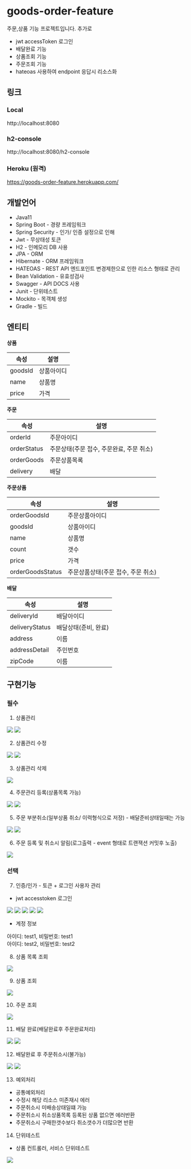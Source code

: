 
# goods-order-feature

주문,상품 기능 프로젝트입니다.
추가로
* jwt accessToken 로그인
* 배달완료 기능
* 상품조회 기능
* 주문조회 기능
* hateoas 사용하여 endpoint 응답시 리소스화


## 링크

### Local
http://localhost:8080

### h2-console
http://localhost:8080/h2-console

### Heroku (원격)
https://goods-order-feature.herokuapp.com/


## 개발언어

* Java11
* Spring Boot - 경량 프레임워크
* Spring Security - 인가/ 인증 설정으로 인해
* Jwt - 무상태성 토큰
* H2 - 인메모리 DB 사용
* JPA - ORM
* Hibernate - ORM 프레임워크
* HATEOAS - REST API 엔드포인트 변경제한으로 인한 리소스 형태로 관리
* Bean Validation - 유효성검사
* Swagger - API DOCS 사용
* Junit - 단위테스트
* Mockito - 목객체 생성
* Gradle - 빌드


## 엔티티
**상품**

|속성|설명|
|----|-----|
| goodsId | 상품아이디 |
| name | 상품명 |
| price | 가격 |

**주문**

|속성|설명|
|----|-----|
| orderId | 주문아이디 |
| orderStatus | 주문상태(주문 접수, 주문완료, 주문 취소) |
| orderGoods | 주문상품목록 |
| delivery |  배달 |

**주문상품**

|속성|설명|
|----|-----|
| orderGoodsId | 주문상품아이디 |
| goodsId | 상품아이디 |
| name | 상품명 |
| count |  갯수 |
| price | 가격 |
| orderGoodsStatus | 주문상품상태(주문 접수, 주문 취소) |

**배달**

|속성|설명|
|----|-----|
| deliveryId | 배달아이디 |
| deliveryStatus | 배달상태(준비, 완료) |
| address | 이름 |
| addressDetail | 주민번호 |
| zipCode | 이름 |


## 구현기능

### 필수 
1. 상품관리 

<img src=".img/0006.jpg">
<img src=".img/0007.jpg">

2. 상품관리 수정

<img src=".img/0010.jpg">
<img src=".img/0011.jpg">

3. 상품관리 삭제

<img src=".img/0012.jpg">

4. 주문관리 등록(상품목록 가능)

<img src=".img/0013.jpg">
<img src=".img/0014.jpg">

5. 주문 부분취소(일부상품 취소/ 이력형식으로 저장) - 배달준비상태일때는 가능

<img src=".img/0016.jpg">
<img src=".img/0017.jpg">

6. 주문 등록 및 취소시 알림(로그출력 - event 형태로 트랜잭션 커밋후 노출)

<img src=".img/0022.jpg">

### 선택

7. 인증/인가 - 토큰 + 로그인 사용자 관리
* jwt accesstoken 로그인

<img src=".img/0001.jpg">
<img src=".img/0002.jpg">
<img src=".img/0003.jpg">
<img src=".img/0004.jpg">
<img src=".img/0005.jpg">

* 계정 정보

아이디: test1, 비밀번호: test1<br>
아이디: test2, 비밀번호: test2



8. 상품 목록 조회

<img src=".img/0008.jpg">

9. 상품 조회

<img src=".img/0009.jpg">

10. 주문 조회

<img src=".img/0015.jpg">

11. 배달 완료(배달완료후 주문완료처리)

<img src=".img/0018.jpg">
<img src=".img/0019.jpg">

12. 배달완료 후 주문취소시(불가능)

<img src=".img/0020.jpg">
<img src=".img/0021.jpg">

13. 예외처리
* 공통예외처리
* 수정시 해당 리소스 미존재시 에러
* 주문취소시 미배송상태일떄 가능
* 주문취소시 취소상품목록 등록된 상품 없으면 에러반환
* 주문취소시 구매한갯수보다 취소갯수가 더많으면 반환

14. 단위테스트

* 상품 컨트롤러, 서비스 단위테스트

<img src=".img/0023.jpg">